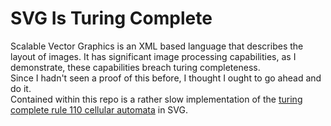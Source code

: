 # SVG Is Turing Complete
Scalable Vector Graphics is an XML based language that describes the layout of images. It has significant image processing capabilities, as I demonstrate, these capabilities breach turing completeness.\
Since I hadn't seen a proof of this before, I thought I ought to go ahead and do it. \
Contained within this repo is a rather slow implementation of the [turing complete rule 110 cellular automata](http://mathworld.wolfram.com/Rule110.html) in SVG.